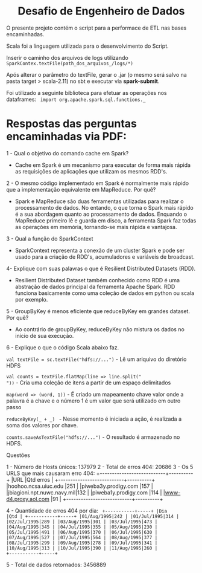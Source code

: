<h1><center>Desafio de Engenheiro de Dados</h1></center>

O presente projeto contém o script para a performace de ETL nas bases encaminhadas.

Scala foi a linguagem utilizada para o desenvolvimento do Script.

Inserir o caminho dos arquivos de logs utilizando <code>SparkContex.textFile(path_dos_arquivos_/logs/*)</code>

Após alterar o parâmetro do textFile, gerar o .jar (o mesmo será salvo na pasta target > scala-2.11) no sbt e executar via <b>spark-submit</b>.

Foi utilizado a seguinte biblioteca para efetuar as operações nos dataframes:
<code> import org.apache.spark.sql.functions._ </code>

<h1>Respostas das perguntas encaminhadas via PDF:</h1>

1 - Qual o objetivo do comando cache em Spark?
- Cache em Spark é um mecanismo para executar de forma mais rápida as requisições de aplicações que utilizam os mesmos RDD's.

2 - O mesmo código implementado em Spark é normalmente mais rápido que a implementação equivalente em
MapReduce. Por quê?
- Spark e MapReduce são duas ferramentas utilizadas para realizar o processamento de dados. No entando, o que torna o Spark mais rápido é a sua abordagem quanto ao processamento de dados. Enquando o MapReduce primeiro lê e guarda em disco, a ferramenta Spark faz todas as operações em memória, tornando-se mais rápida e vantajosa.

3 - Qual a função do SparkContext 
- SparkContext representa a conexão de um cluster Spark e pode ser usado para a criação de RDD's, acumuladores e variáveis de broadcast.

4- Explique com suas palavras o que é Resilient Distributed Datasets (RDD).
- Resilient Distributed Dataset também conhecido como RDD é uma abstração de dados principal da ferramenta Apache Spark. RDD funciona basicamente como uma coleção de dados em python ou scala por exemplo.

5 - GroupByKey é menos eficiente que reduceByKey em grandes dataset. Por quê?
- Ao contrário de groupByKey, reduceByKey não mistura os dados no início de sua execução. 

6 - Explique o que o código Scala abaixo faz.

<code>val textFile = sc.textFile("hdfs://...")</code> - Lê um ariquivo do diretório HDFS

<code>val counts = textFile.flatMap(line => line.split(" "))</code> - Cria uma coleção de itens a partir de um espaço delimitados

<code>map(word => (word, 1))</code> - É criado um mapeamento chave valor onde a palavra é a chave e o número 1 é um valor que será utilizado em outro passo

<code>reduceByKey(_ + _) </code> - Nesse momento é iniciada a ação, é realizada a soma dos valores por chave. 

<code>counts.saveAsTextFile("hdfs://...")</code> - O resultado é armazenado no HDFS.

Questões

1 - Número de Hosts únicos: 137979
2 - Total de erros 404: 20686
3 - Os 5 URLS que mais causaram erro 404:
+---------------------------+----------+
|URL                        |Qtd erros |
+---------------------------+----------+
|hoohoo.ncsa.uiuc.edu       |251       |
|piweba3y.prodigy.com       |157       |
|jbiagioni.npt.nuwc.navy.mil|132       |
|piweba1y.prodigy.com       |114       |
|www-d4.proxy.aol.com       |91        |
+---------------------------+----------+

4 - Quantidade de erros 404 por dia:
<code>
+-----------+-----+
|Dia        |Qtd  |
+-----------+-----+
|01/Aug/1995|242  |
|01/Jul/1995|314  |
|02/Jul/1995|289  |
|03/Aug/1995|301  |
|03/Jul/1995|473  |
|04/Aug/1995|345  |
|04/Jul/1995|355  |
|05/Aug/1995|230  |
|05/Jul/1995|491  |
|06/Aug/1995|370  |
|06/Jul/1995|630  |
|07/Aug/1995|527  |
|07/Jul/1995|564  |
|08/Aug/1995|377  |
|08/Jul/1995|299  |
|09/Aug/1995|278  |
|09/Jul/1995|341  |
|10/Aug/1995|313  |
|10/Jul/1995|390  |
|11/Aug/1995|260  |
+-----------+-----+
</code>

5 - Total de dados retornados: 3456889



